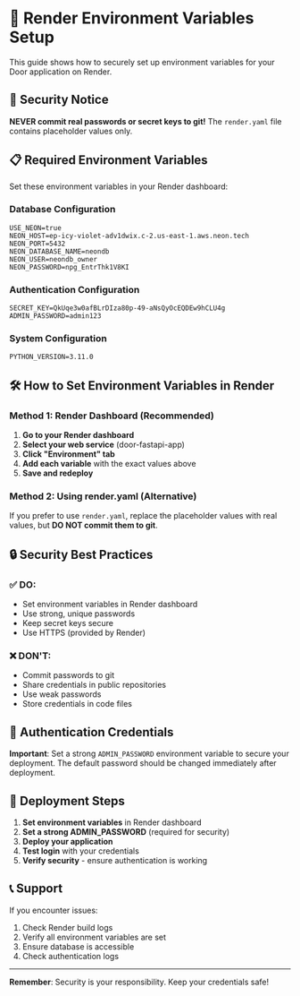 # 🔐 Render Environment Variables Setup

This guide shows how to securely set up environment variables for your Door application on Render.

## 🚨 Security Notice

**NEVER commit real passwords or secret keys to git!** The `render.yaml` file contains placeholder values only.

## 📋 Required Environment Variables

Set these environment variables in your Render dashboard:

### Database Configuration
```
USE_NEON=true
NEON_HOST=ep-icy-violet-adv1dwix.c-2.us-east-1.aws.neon.tech
NEON_PORT=5432
NEON_DATABASE_NAME=neondb
NEON_USER=neondb_owner
NEON_PASSWORD=npg_EntrThk1V8KI
```

### Authentication Configuration
```
SECRET_KEY=QkUqe3w0afBLrDIza80p-49-aNsQyOcEQDEw9hCLU4g
ADMIN_PASSWORD=admin123
```

### System Configuration
```
PYTHON_VERSION=3.11.0
```

## 🛠️ How to Set Environment Variables in Render

### Method 1: Render Dashboard (Recommended)

1. **Go to your Render dashboard**
2. **Select your web service** (door-fastapi-app)
3. **Click "Environment" tab**
4. **Add each variable** with the exact values above
5. **Save and redeploy**

### Method 2: Using render.yaml (Alternative)

If you prefer to use `render.yaml`, replace the placeholder values with real values, but **DO NOT commit them to git**.

## 🔒 Security Best Practices

### ✅ DO:
- Set environment variables in Render dashboard
- Use strong, unique passwords
- Keep secret keys secure
- Use HTTPS (provided by Render)

### ❌ DON'T:
- Commit passwords to git
- Share credentials in public repositories
- Use weak passwords
- Store credentials in code files

## 🔑 Authentication Credentials

**Important**: Set a strong `ADMIN_PASSWORD` environment variable to secure your deployment. The default password should be changed immediately after deployment.

## 🚀 Deployment Steps

1. **Set environment variables** in Render dashboard
2. **Set a strong ADMIN_PASSWORD** (required for security)
3. **Deploy your application**
4. **Test login** with your credentials
5. **Verify security** - ensure authentication is working

## 📞 Support

If you encounter issues:
1. Check Render build logs
2. Verify all environment variables are set
3. Ensure database is accessible
4. Check authentication logs

---

**Remember**: Security is your responsibility. Keep your credentials safe!
